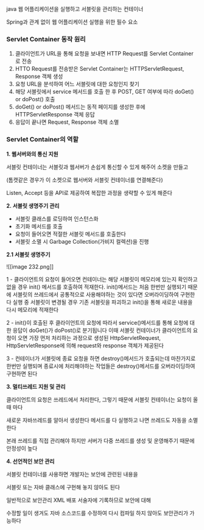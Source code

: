   

java 웹 어플리케이션을 실행하고 서블릿을 관리하는 컨테이너

Spring과 관계 없이 웹 어플리케이션 실행을 위한 필수 요소

  

  

### Servlet Container 동작 원리

1. 클라이언트가 URL을 통해 요청을 보내면 HTTP Request를 Servlet Container로 전송
2. HTTO Request를 전송받은 Servlet Container는 HTTPServletRequest, Response 객체 생성
3. 요청 URL을 분석하여 어느 서블릿에 대한 요청인지 찾기
4. 해당 서블릿에서 service 메서드를 호출 한 후 POST, GET 여부에 따라 doGet() or doPost() 호출
5. doGet() or doPost() 메서드는 동적 페이지를 생성한 후에 HTTPServletResponse 객체 응답
6. 응답이 끝나면 Request, Response 객체 소멸

  

### Servlet Container의 역할

**1. 웹서버와의 통신 지원**

서블릿 컨테이너는 서블릿과 웹서버가 손쉽게 통신할 수 있게 해주어 소켓을 만들고

(톰캣같은 경우가 이 소켓으로 웹서버와 서블릿 컨테이너를 연결해준다)

Listen, Accept 등을 API로 제공하여 복잡한 과정을 생략할 수 있게 해준다

**2. 서블릿 생명주기 관리**

- 서블릿 클래스를 로딩하여 인스턴스화
- 초기화 메서드를 호출
- 요청이 들어오면 적절한 서블릿 메서드를 호출한다
- 서블릿 소멸 시 Garbage Collection(가비지 컬렉션)을 진행

**2.1 서블릿 생명주기**

![[image 232.png]]

1 - 클라이언트의 요청이 들어오면 컨테이너는 해당 서블릿이 메모리에 있는지 확인하고 없을 경우 init() 메서드를 호출하여 적재한다. init()메서드는 처음 한번만 실행되기 때문에 서블릿의 쓰레드에서 공통적으로 사용해야하는 것이 있다면 오버라이딩하여 구현한다 실행 중 서블릿이 변경될 경우 기존 서블릿을 파괴하고 init()을 통해 새로운 내용을 다시 메모리에 적재한다

2 - init()이 호출된 후 클라이언트의 요청에 따라서 service()메서드를 통해 요청에 대한 응답이 doGet()가 doPost()로 분기됩니다 이때 서블릿 컨테이너가 클라이언트의 요청이 오면 가장 먼저 처리하는 과정으로 생성된 HttpServletRequest, HttpServletResponse에 의해 request와 response 객체가 제공된다

3 - 컨테이너가 서블릿에 종료 요청을 하면 destroy()메서드가 호출되는데 마찬가지로 한번만 실행되며 종료시에 처리해야하는 작업들은 destroy()메서드를 오버라이딩하여 구현하면 된다

  

**3. 멀티쓰레드 지원 및 관리**

클라이언트의 요청은 쓰레드에서 처리한다, 그렇기 때문에 서블릿 컨테이너는 요청이 올때 마다

새로운 자바쓰레드를 알아서 생성한다 메서드를 다 실행하고 나면 쓰레드도 자동을 소멸한다

본래 쓰레드를 직접 관리해야 하지만 서버가 다중 쓰레드를 생성 및 운영해주기 때문에 안정성이 높다

**4. 선언적인 보안 관리**

서블릿 컨테이너를 사용하면 개발자는 보안에 관련된 내용을

서블릿 또는 자바 클래스에 구현해 놓지 않아도 된다

일반적으로 보안관리 XML 배포 서술자에 기록하므로 보안에 대해

수정할 일이 생겨도 자바 소스코드를 수정하여 다시 컴파일 하지 않아도 보안관리가 가능하다